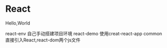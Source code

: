 # React
Hello,World

react-env   自己手动搭建项目环境
react-demo  使用creat-react-app
common      直接引入React,react-dom两个js文件




